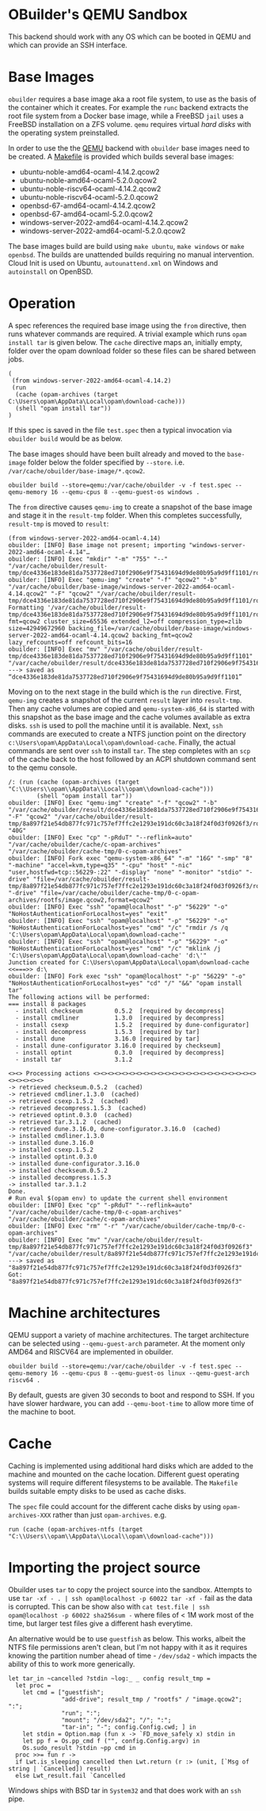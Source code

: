 # OBuilder's QEMU Sandbox

This backend should work with any OS which can be booted in QEMU and
which can provide an SSH interface.

# Base Images

`obuilder` requires a base image aka a root file system, to use as
the basis of the container which it creates.  For example the `runc`
backend extracts the root file system from a Docker base image, while
a FreeBSD `jail` uses a FreeBSD installation on a ZFS volume.  `qemu`
requires virtual _hard disks_ with the operating system preinstalled.

In order to use the the [QEMU](https://www.qemu.org) backend with
`obuilder` base images need to be created. A [Makefile](../qemu/Makefile)
is provided which builds several base images:

- ubuntu-noble-amd64-ocaml-4.14.2.qcow2
- ubuntu-noble-amd64-ocaml-5.2.0.qcow2
- ubuntu-noble-riscv64-ocaml-4.14.2.qcow2
- ubuntu-noble-riscv64-ocaml-5.2.0.qcow2
- openbsd-67-amd64-ocaml-4.14.2.qcow2
- openbsd-67-amd64-ocaml-5.2.0.qcow2
- windows-server-2022-amd64-ocaml-4.14.2.qcow2
- windows-server-2022-amd64-ocaml-5.2.0.qcow2

The base images build are build using `make ubuntu`, `make windows` or
`make openbsd`.  The builds are unattended builds requiring no manual
intervention. Cloud Init is used on Ubuntu, `autounattend.xml` on Windows
and `autoinstall` on OpenBSD.

# Operation

A spec references the required base image using the `from` directive,
then runs whatever commands are required.  A trivial example which runs
`opam install tar` is given below. The `cache` directive maps an,
initially empty, folder over the opam download folder so these files
can be shared between jobs.

```
(
 (from windows-server-2022-amd64-ocaml-4.14.2)
 (run
  (cache (opam-archives (target C:\Users\opam\AppData\Local\opam\download-cache)))
  (shell "opam install tar"))
)
```

If this spec is saved in the file `test.spec` then a typical invocation
via `obuilder build` would be as below.

The base images should have been built already and moved to the
`base-image` folder below the folder specified by `--store`.
i.e. `/var/cache/obuilder/base-image/*.qcow2`.

```
obuilder build --store=qemu:/var/cache/obuilder -v -f test.spec --qemu-memory 16 --qemu-cpus 8 --qemu-guest-os windows .
```

The `from` directive causes `qemu-img` to create a snapshot of the base
image and stage it in the `result-tmp` folder.  When this completes
successfully, `result-tmp` is moved to `result`:

```
(from windows-server-2022-amd64-ocaml-4.14)
obuilder: [INFO] Base image not present; importing "windows-server-2022-amd64-ocaml-4.14"…
obuilder: [INFO] Exec "mkdir" "-m" "755" "--" "/var/cache/obuilder/result-tmp/dce4336e183de81da7537728ed710f2906e9f75431694d9de80b95a9d9ff1101/rootfs"
obuilder: [INFO] Exec "qemu-img" "create" "-f" "qcow2" "-b" "/var/cache/obuilder/base-image/windows-server-2022-amd64-ocaml-4.14.qcow2" "-F" "qcow2" "/var/cache/obuilder/result-tmp/dce4336e183de81da7537728ed710f2906e9f75431694d9de80b95a9d9ff1101/rootfs/image.qcow2"
Formatting '/var/cache/obuilder/result-tmp/dce4336e183de81da7537728ed710f2906e9f75431694d9de80b95a9d9ff1101/rootfs/image.qcow2', fmt=qcow2 cluster_size=65536 extended_l2=off compression_type=zlib size=42949672960 backing_file=/var/cache/obuilder/base-image/windows-server-2022-amd64-ocaml-4.14.qcow2 backing_fmt=qcow2 lazy_refcounts=off refcount_bits=16
obuilder: [INFO] Exec "mv" "/var/cache/obuilder/result-tmp/dce4336e183de81da7537728ed710f2906e9f75431694d9de80b95a9d9ff1101" "/var/cache/obuilder/result/dce4336e183de81da7537728ed710f2906e9f75431694d9de80b95a9d9ff1101"
---> saved as “dce4336e183de81da7537728ed710f2906e9f75431694d9de80b95a9d9ff1101”
```

Moving on to the next stage in the build which is the `run` directive.
First, `qemu-img` creates a snapshot of the current `result` layer into
`result-tmp`.  Then any cache volumes are copied and `qemu-system-x86_64`
is started with this snapshot as the base image and the cache volumes
available as extra disks.  `ssh` is used to poll the machine until it is
available.  Next, `ssh` commands are executed to create a NTFS junction
point on the directory `c:\Users\opam\AppData\Local\opam\download-cache`.
Finally, the actual commands are sent over `ssh` to install `tar`.
The step completes with an `scp` of the cache back to the host followed
by an ACPI shutdown command sent to the qemu console.

```
/: (run (cache (opam-archives (target "C:\\Users\\opam\\AppData\\Local\\opam\\download-cache")))
        (shell "opam install tar"))
obuilder: [INFO] Exec "qemu-img" "create" "-f" "qcow2" "-b" "/var/cache/obuilder/result/dce4336e183de81da7537728ed710f2906e9f75431694d9de80b95a9d9ff1101/rootfs/image.qcow2" "-F" "qcow2" "/var/cache/obuilder/result-tmp/8a897f21e54db877fc971c757ef7ffc2e1293e191dc60c3a18f24f0d3f0926f3/rootfs/image.qcow2" "40G"
obuilder: [INFO] Exec "cp" "-pRduT" "--reflink=auto" "/var/cache/obuilder/cache/c-opam-archives" "/var/cache/obuilder/cache-tmp/0-c-opam-archives"
obuilder: [INFO] Fork exec "qemu-system-x86_64" "-m" "16G" "-smp" "8" "-machine" "accel=kvm,type=q35" "-cpu" "host" "-nic" "user,hostfwd=tcp::56229-:22" "-display" "none" "-monitor" "stdio" "-drive" "file=/var/cache/obuilder/result-tmp/8a897f21e54db877fc971c757ef7ffc2e1293e191dc60c3a18f24f0d3f0926f3/rootfs/image.qcow2,format=qcow2" "-drive" "file=/var/cache/obuilder/cache-tmp/0-c-opam-archives/rootfs/image.qcow2,format=qcow2"
obuilder: [INFO] Exec "ssh" "opam@localhost" "-p" "56229" "-o" "NoHostAuthenticationForLocalhost=yes" "exit"
obuilder: [INFO] Exec "ssh" "opam@localhost" "-p" "56229" "-o" "NoHostAuthenticationForLocalhost=yes" "cmd" "/c" "rmdir /s /q 'C:\Users\opam\AppData\Local\opam\download-cache'"
obuilder: [INFO] Exec "ssh" "opam@localhost" "-p" "56229" "-o" "NoHostAuthenticationForLocalhost=yes" "cmd" "/c" "mklink /j 'C:\Users\opam\AppData\Local\opam\download-cache' 'd:\'"
Junction created for C:\Users\opam\AppData\Local\opam\download-cache <<===>> d:\
obuilder: [INFO] Fork exec "ssh" "opam@localhost" "-p" "56229" "-o" "NoHostAuthenticationForLocalhost=yes" "cd" "/" "&&" "opam install tar"
The following actions will be performed:
=== install 8 packages
  - install checkseum         0.5.2  [required by decompress]
  - install cmdliner          1.3.0  [required by decompress]
  - install csexp             1.5.2  [required by dune-configurator]
  - install decompress        1.5.3  [required by tar]
  - install dune              3.16.0 [required by tar]
  - install dune-configurator 3.16.0 [required by checkseum]
  - install optint            0.3.0  [required by decompress]
  - install tar               3.1.2

<><> Processing actions <><><><><><><><><><><><><><><><><><><><><><><><><><><><>
-> retrieved checkseum.0.5.2  (cached)
-> retrieved cmdliner.1.3.0  (cached)
-> retrieved csexp.1.5.2  (cached)
-> retrieved decompress.1.5.3  (cached)
-> retrieved optint.0.3.0  (cached)
-> retrieved tar.3.1.2  (cached)
-> retrieved dune.3.16.0, dune-configurator.3.16.0  (cached)
-> installed cmdliner.1.3.0
-> installed dune.3.16.0
-> installed csexp.1.5.2
-> installed optint.0.3.0
-> installed dune-configurator.3.16.0
-> installed checkseum.0.5.2
-> installed decompress.1.5.3
-> installed tar.3.1.2
Done.
# Run eval $(opam env) to update the current shell environment
obuilder: [INFO] Exec "cp" "-pRduT" "--reflink=auto" "/var/cache/obuilder/cache-tmp/0-c-opam-archives" "/var/cache/obuilder/cache/c-opam-archives"
obuilder: [INFO] Exec "rm" "-r" "/var/cache/obuilder/cache-tmp/0-c-opam-archives"
obuilder: [INFO] Exec "mv" "/var/cache/obuilder/result-tmp/8a897f21e54db877fc971c757ef7ffc2e1293e191dc60c3a18f24f0d3f0926f3" "/var/cache/obuilder/result/8a897f21e54db877fc971c757ef7ffc2e1293e191dc60c3a18f24f0d3f0926f3"
---> saved as "8a897f21e54db877fc971c757ef7ffc2e1293e191dc60c3a18f24f0d3f0926f3"
Got: "8a897f21e54db877fc971c757ef7ffc2e1293e191dc60c3a18f24f0d3f0926f3"
```

# Machine architectures

QEMU support a variety of machine architectures.  The target architecture
can be selected using `--qemu-guest-arch` parameter.  At the moment only
AMD64 and RISCV64 are implemented in obuilder.

```
obuilder build --store=qemu:/var/cache/obuilder -v -f test.spec --qemu-memory 16 --qemu-cpus 8 --qemu-guest-os linux --qemu-guest-arch riscv64 .
```

By default, guests are given 30 seconds to boot and respond to SSH.
If you have slower hardware, you can add `--qemu-boot-time` to allow more
time of the machine to boot.

# Cache

Caching is implemented using additional hard disks which are added
to the machine and mounted on the cache location.  Different guest
operating systems will require different filesystems to be available.
The `Makefile` builds suitable empty disks to be used as cache disks.

The `spec` file could account for the different cache disks by using
`opam-archives-XXX` rather than just `opam-archives`.  e.g.

```
run (cache (opam-archives-ntfs (target "C:\\Users\\opam\\AppData\\Local\\opam\\download-cache")))
```

# Importing the project source

Obuilder uses `tar` to copy the project source into the sandbox.
Attempts to use `tar -xf - . | ssh opam@localhost -p 60022 tar -xf -`
fail as the data is corrupted.  This can be show also with `cat test.file
| ssh opam@localhost -p 60022 sha256sum -` where files of < 1M work most
of the time, but larger test files give a different hash everytime.

An alternative would be to use `guestfish` as below.  This works, albeit
the NTFS file permissions aren't clean, but I'm not happy with it as
it requires knowing the partition number ahead of time - `/dev/sda2` -
which impacts the ability of this to work more generically.

```
let tar_in ~cancelled ?stdin ~log:_ _ config result_tmp =
  let proc =
    let cmd = ["guestfish";
               "add-drive"; result_tmp / "rootfs" / "image.qcow2"; ":";
               "run"; ":";
               "mount"; "/dev/sda2"; "/"; ":";
               "tar-in"; "-"; config.Config.cwd; ] in
    let stdin = Option.map (fun x -> `FD_move_safely x) stdin in
    let pp f = Os.pp_cmd f ("", config.Config.argv) in
    Os.sudo_result ?stdin ~pp cmd in
  proc >>= fun r ->
  if Lwt.is_sleeping cancelled then Lwt.return (r :> (unit, [`Msg of string | `Cancelled]) result)
  else Lwt_result.fail `Cancelled
```

Windows ships with BSD tar in `System32` and that does work with an `ssh` pipe.

